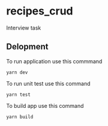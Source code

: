 # recipes_crud
Interview task

## Delopment
To run application use this commmand
```
yarn dev
```
To run unit test use this command
```
yarn test
```
To build app use this command
```
yarn build
```